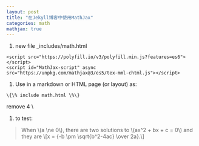 ```yaml
---
layout: post
title: "在Jekyll博客中使用MathJax"
categories: math
mathjax: true
---
```


1. new file _includes/math.html
```
<script src="https://polyfill.io/v3/polyfill.min.js?features=es6"></script>
<script id="MathJax-script" async src="https://unpkg.com/mathjax@3/es5/tex-mml-chtml.js"></script>
```
1. Use in a markdown or HTML page (or layout) as:
```
\{\% include math.html \%\}
```
remove 4 \\

1. to test:
>   When \\(a \ne 0\\), there are two solutions to \\(ax^2 + bx + c = 0\\) and   they are
     \\[x = {-b \pm \sqrt{b^2-4ac} \over 2a}.\\]
